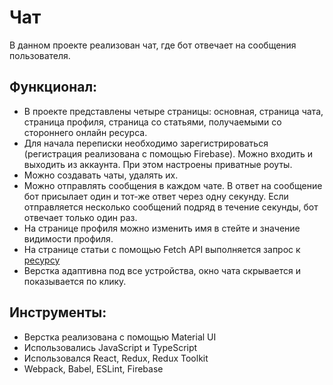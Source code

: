 # Чат
В данном проекте реализован чат, где бот отвечает на сообщения пользователя.

## Функционал:
* В проекте представлены четыре страницы: основная, страница чата, страница профиля, страница со статьями, получаемыми со стороннего онлайн ресурса.
* Для начала переписки необходимо зарегистрироваться (регистрация реализована c помощью Firebase). Можно входить и выходить из аккаунта. При этом настроены приватные роуты.
* Можно создавать чаты, удалять их.
* Можно отправлять сообщения в каждом чате. В ответ на сообщение бот присылает один и тот-же ответ через одну секунду. Если отправляется несколько сообщений подряд в течение секунды, бот отвечает только один раз.
* На странице профиля можно изменить имя в стейте и значение видимости профиля.
* На странице статьи c помощью Fetch API выполняется запрос к [ресурсу](https://api.spaceflightnewsapi.net)
* Верстка адаптивна под все устройства, окно чата скрывается и показывается по клику.

## Инструменты:
* Верстка реализована с помощью Material UI
* Использовались JavaScript и TypeScript
* Использовался React, Redux, Redux Toolkit
* Webpack, Babel, ESLint, Firebase
